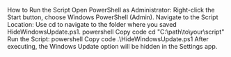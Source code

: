 How to Run the Script
Open PowerShell as Administrator: Right-click the Start button, choose Windows PowerShell (Admin).
Navigate to the Script Location: Use cd to navigate to the folder where you saved HideWindowsUpdate.ps1.
powershell
Copy code
cd "C:\path\to\your\script"
Run the Script:
powershell
Copy code
.\HideWindowsUpdate.ps1
After executing, the Windows Update option will be hidden in the Settings app.
